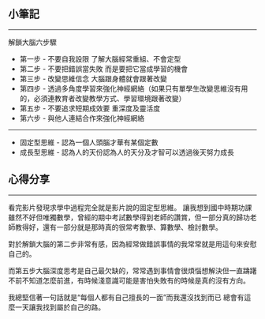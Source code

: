 ## 小筆記
---
解鎖大腦六步驟
- 第一步 - 不要自我設限 了解大腦經常重組、不會定型
- 第二步 - 不要把錯誤當失敗 而是要把它當成學習的機會
- 第三步 - 改變思維信念 大腦跟身體就會跟著改變
- 第四步 - 透過多角度學習來強化神經網絡（如果只有單學生改變思維沒有用的，必須連教育者改變教學方式、學習環境跟著改變）
- 第五步 - 不要追求短期成效要 重深度及靈活度
- 第六步 - 與他人連結合作來強化神經網絡
---
- 固定型思維 - 認為一個人頭腦才華有某個定數
- 成長型思維 - 認為人的天份認為人的天分及才智可以透過後天努力成長 

## 心得分享
---
看完影片發現求學中過程完全就是影片說的固定型思維。
讓我想到國中時期功課雖然不好但唯獨數學，曾經的期中考試數學得到老師的讚賞，但一部分真的歸功老師教得好，還有一部分就是那時真的很常考數學、算數學、檢討數學。

對於解鎖大腦的第二步非常有感，因為經常做錯誤事情的我常常就是用這句來安慰自己的。

而第五步大腦深度思考是自己最欠缺的，常常遇到事情會很煩惱想解決但一直躊躇不前不知道怎麼前進，有時候淺意識可能是害怕失敗有的時候是真的沒有方向。

我總堅信著一句話就是“每個人都有自己擅長的一面”而我還沒找到而已
總會有這麼一天讓我找到屬於自己的路。

